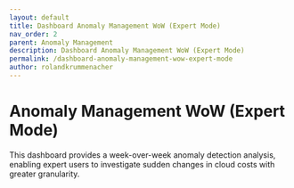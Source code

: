 ```yaml
---
layout: default
title: Dashboard Anomaly Management WoW (Expert Mode)  
nav_order: 2
parent: Anomaly Management 
description: Dashboard Anomaly Management WoW (Expert Mode)  
permalink: /dashboard-anomaly-management-wow-expert-mode  
author: rolandkrummenacher  
---
```


# Anomaly Management WoW (Expert Mode)  

This dashboard provides a week-over-week anomaly detection analysis, enabling expert users to investigate sudden changes in cloud costs with greater granularity.  
